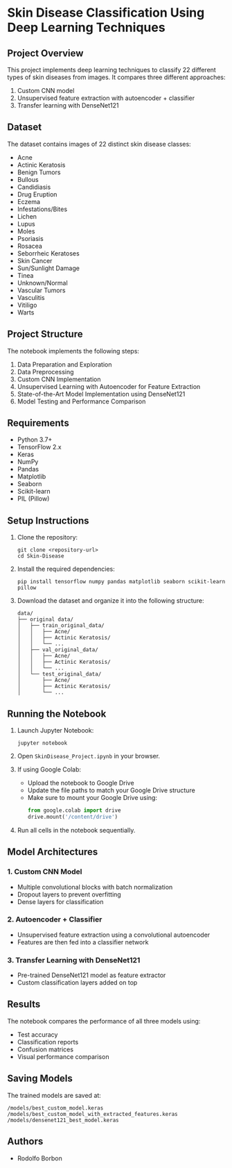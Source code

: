# Skin Disease Classification Using Deep Learning Techniques

## Project Overview

This project implements deep learning techniques to classify 22 different types of skin diseases from images. It compares three different approaches:

1. Custom CNN model
2. Unsupervised feature extraction with autoencoder + classifier
3. Transfer learning with DenseNet121

## Dataset

The dataset contains images of 22 distinct skin disease classes:

- Acne
- Actinic Keratosis
- Benign Tumors
- Bullous
- Candidiasis
- Drug Eruption
- Eczema
- Infestations/Bites
- Lichen
- Lupus
- Moles
- Psoriasis
- Rosacea
- Seborrheic Keratoses
- Skin Cancer
- Sun/Sunlight Damage
- Tinea
- Unknown/Normal
- Vascular Tumors
- Vasculitis
- Vitiligo
- Warts

## Project Structure

The notebook implements the following steps:

1. Data Preparation and Exploration
2. Data Preprocessing
3. Custom CNN Implementation
4. Unsupervised Learning with Autoencoder for Feature Extraction
5. State-of-the-Art Model Implementation using DenseNet121
6. Model Testing and Performance Comparison

## Requirements

- Python 3.7+
- TensorFlow 2.x
- Keras
- NumPy
- Pandas
- Matplotlib
- Seaborn
- Scikit-learn
- PIL (Pillow)

## Setup Instructions

1. Clone the repository:

   ```
   git clone <repository-url>
   cd Skin-Disease
   ```

2. Install the required dependencies:

   ```
   pip install tensorflow numpy pandas matplotlib seaborn scikit-learn pillow
   ```

3. Download the dataset and organize it into the following structure:
   ```
   data/
   ├── original data/
   │   ├── train_original_data/
   │   │   ├── Acne/
   │   │   ├── Actinic Keratosis/
   │   │   └── ...
   │   ├── val_original_data/
   │   │   ├── Acne/
   │   │   ├── Actinic Keratosis/
   │   │   └── ...
   │   └── test_original_data/
   │       ├── Acne/
   │       ├── Actinic Keratosis/
   │       └── ...
   ```

## Running the Notebook

1. Launch Jupyter Notebook:

   ```
   jupyter notebook
   ```

2. Open `SkinDisease_Project.ipynb` in your browser.

3. If using Google Colab:

   - Upload the notebook to Google Drive
   - Update the file paths to match your Google Drive structure
   - Make sure to mount your Google Drive using:
     ```python
     from google.colab import drive
     drive.mount('/content/drive')
     ```

4. Run all cells in the notebook sequentially.

## Model Architectures

### 1. Custom CNN Model

- Multiple convolutional blocks with batch normalization
- Dropout layers to prevent overfitting
- Dense layers for classification

### 2. Autoencoder + Classifier

- Unsupervised feature extraction using a convolutional autoencoder
- Features are then fed into a classifier network

### 3. Transfer Learning with DenseNet121

- Pre-trained DenseNet121 model as feature extractor
- Custom classification layers added on top

## Results

The notebook compares the performance of all three models using:

- Test accuracy
- Classification reports
- Confusion matrices
- Visual performance comparison

## Saving Models

The trained models are saved at:

```
/models/best_custom_model.keras
/models/best_custom_model_with_extracted_features.keras
/models/densenet121_best_model.keras
```

## Authors

- Rodolfo Borbon
